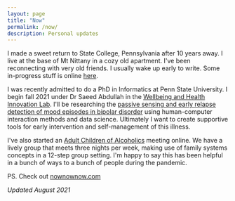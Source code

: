 ```yaml
---
layout: page
title: "Now"
permalink: /now/
description: Personal updates
---
```


I made a sweet return to State College, Pennsylvania after 10 years away. I live at the base of Mt Nittany in a cozy old apartment. I've been reconnecting with very old friends. I usually wake up early to write. Some in-progress stuff is online [here](https://publish.obsidian.md/brozena/).

I was recently admitted to do a PhD in Informatics at Penn State University. I begin fall 2021 under Dr Saeed Abdullah in the [Wellbeing and Health Innovation Lab](https://whilab.org/). I'll be researching the [passive sensing and early relapse detection of mood episodes in bipolar disorder](https://whilab.org/projects/bd-prediction.html) using human-computer interaction methods and data science. Ultimately I want to create supportive tools for early intervention and self-management of this illness.

I've also started an [Adult Children of Alcoholics](https://adultchildren.org) meeting online. We have a lively group that meets three nights per week, making use of family systems concepts in a 12-step group setting. I'm happy to say this has been helpful in a bunch of ways to a bunch of people during the pandemic. 

PS. Check out [nownownow.com](https://nownownow.com)

*Updated August 2021*
